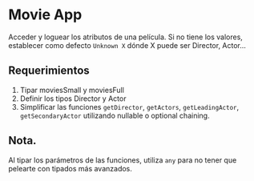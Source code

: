 # Movie App

Acceder y loguear los atributos de una película. Si no tiene los valores, establecer como defecto `Unknown X` dónde X puede ser Director, Actor...

## Requerimientos

1. Tipar moviesSmall y moviesFull
2. Definir los tipos Director y Actor
3. Simplificar las funciones `getDirector`, `getActors`, `getLeadingActor`, `getSecondaryActor` utilizando nullable o optional chaining.

## Nota.

Al tipar los parámetros de las funciones, utiliza `any` para no tener que pelearte con tipados más avanzados.
